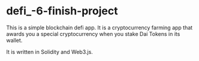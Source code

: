 # defi_-6-finish-project

This is a simple blockchain defi app. It is a cryptocurrency farming app that awards you a special cryptocurrency when you stake Dai Tokens in its wallet.

It is written in Solidity and Web3.js.
